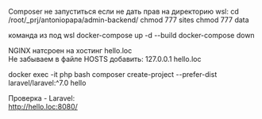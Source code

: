 Composer не запуститься если не дать прав на директорию
wsl:
cd /root/_prj/antoniopapa/admin-backend/
chmod 777 sites
chmod 777 data

команда из под wsl
docker-compose up -d --build
docker-compose down

NGINX натсроен на хостинг hello.loc  
Не забываем в файле HOSTS добавить:
127.0.0.1 hello.loc


docker exec -it php bash
composer create-project --prefer-dist laravel/laravel:^7.0 hello

Проверка - Laravel:  
http://hello.loc:8080/